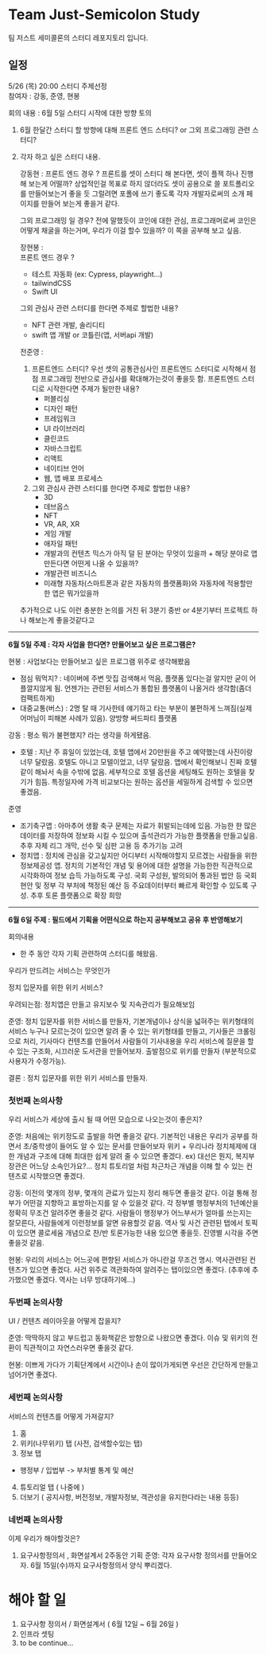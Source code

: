# Team Just-Semicolon Study

팀 저스트 세미콜론의 스터디 레포지토리 입니다.

## 일정

5/26 (목) 20:00 스터디 주제선정
<br/>
참여자 : 강동, 준영, 현봉

회의 내용 : 6월 5일 스터디 시작에 대한 방향 토의

1. 6월 한달간 스터디 할 방향에 대해 
   프론트 엔드 스터디? or 그외 프로그래밍 관련 스터디?
   
2. 각자 하고 싶은 스터디 내용.
   
   강동현 : 
   프론트 엔드 경우 ?
   프론트를 셋이 스터디 해 본다면, 셋이 플젝 하나 진행해 보는게 어떨까? 상업적인걸 목표로 하지 않더라도 셋이 공용으로 쓸 포트폴리오를 만들어보는거 좋을 듯
   그럴려면 포폴에 쓰기 좋도록 각자 개발자로써의 소개 페이지를 만들어 보는게 좋을거 같다.
   
   그외 프로그래밍 일 경우?
   전에 말했듯이 코인에 대한 관심, 프로그래머로써 코인은 어떻게 채굴을 하는거며, 우리가 이걸 할수 있을까? 이 쪽을 공부해 보고 싶음.
   
   장현봉 :   
   프론트 엔드 경우 ?
   - 테스트 자동화 (ex: Cypress, playwright...)
   - tailwindCSS
   - Swift UI
   
   그외 관심사 관련 스터디를 한다면 주제로 할법한 내용?
   - NFT 관련 개발, 솔리디티
   - swift 앱 개발 or 코틀린(앱, 서버api 개발)
   
   전준영 :
   
   1. 프론트엔드 스터디?
      우선 셋의 공통관심사인 프론트엔드 스터디로 시작해서 점점 프로그래밍 전반으로 관심사를 확대해가는것이 좋을듯 함.
      프론트엔드 스터디로 시작한다면 주제가 될만한 내용?
       - 퍼블리싱
       - 디자인 패턴
       - 프레임워크
       - UI 라이브러리
       - 클린코드
       - 자바스크립트
       - 리액트
       - 네이티브 언어
       - 웹, 앱 배포 프로세스
   2. 그외 관심사 관련 스터디를 한다면 주제로 할법한 내용?
      - 3D
      - 데브옵스
      - NFT
      - VR, AR, XR
      - 게임 개발
      - 애자일 패턴
      - 개발과의 컨텐츠 믹스가 아직 덜 된 분야는 무엇이 있을까 + 해당 분야로 앱 만든다면 어떤게 나올 수 있을까?
      - 개발관련 비즈니스
      - 미래형 자동차(스마트폰과 같은 자동차의 플랫폼화)와 자동차에 적용할만한 앱은 뭐가있을까

   추가적으로 나도 이런 충분한 논의를 거친 뒤 3분기 중반 or 4분기부터 프로젝트 하나 해보는게 좋을것같다고 


---

**6월 5일 주제 : 각자 사업을 한다면? 만들어보고 싶은 프로그램은?**

현봉 : 사업보다는 만들어보고 싶은 프로그램 위주로 생각해봤음
- 점심 뭐먹지? : 네이버에 주변 맛집 검색해서 먹음, 플랫폼 있다는걸 알지만 굳이 어플깔지않게 됨. 언젠가는 관련된 서비스가 통합된 플랫폼이 나올거라 생각함(좀더 컴팩트하게)
- 대중교통(버스) : 2명 탈 때 기사한테 얘기하고 타는 부분이 불편하게 느껴짐(실제 어머님이 피해본 사례가 있음). 양방향 써드파티 플랫폼

강동 : 평소 뭐가 불편했지? 라는 생각을 하게됐음.
- 호텔 : 지난 주 휴일이 있었는데, 호텔 앱에서 20만원을 주고 예약했는데 사진이랑 너무 달랐음. 호텔도 아니고 모텔이었고, 너무 달랐음. 앱에서 확인해보니 진짜 호텔같이 해놔서 속을 수밖에 없음. 세부적으로 호텔 옵션을 세팅해도 원하는 호텔을 찾기가 힘듬. 특정일자에 가격 비교보다는 원하는 옵션을 세밀하게 검색할 수 있으면 좋겠음.

준영
- 조기축구앱 : 아마추어 생활 축구 문제는 자료가 휘발되는데에 있음. 가능한 한 많은 데이터를 저장하여 정보화 시킬 수 있으며 출석관리가 가능한 플랫폼을 만들고싶음. 추후 자체 리그 개막, 선수 및 심판 고용 등 추가기능 고려
- 정치앱 : 정치에 관심을 갖고싶지만 어디부터 시작해야할지 모르겠는 사람들을 위한 정보제공성 앱. 정치의 기본적인 개념 및 용어에 대한 설명을 가능한한 직관적으로 시각화하여 정보 습득 가능하도록 구성. 국회 구성원, 발의되어 통과된 법안 등 국회 현안 및 정부 각 부처에 책정된 예산 등 주요데이터부터 빠르게 확인할 수 있도록 구성. 추후 토론 플랫폼으로 확장 희망

---

**6월 6일 주제 : 필드에서 기획을 어떤식으로 하는지 공부해보고 공유 후 반영해보기**

회의내용
- 한 주 동안 각자 기획 관련하여 스터디를 해왔음.

우리가 만드려는 서비스는 무엇인가

정치 입문자를 위한 위키 서비스?

우려되는점: 정치앱은 만들고 유지보수 및 지속관리가 필요해보임

준영: 정치 입문자를 위한 서비스를 만들자, 기본개념이나 상식을 넓혀주는 위키형태의 서비스
         누구나 모르는것이 있으면 알려 줄 수 있는 위키형태를 만들고, 기사들은 크롤링으로 처리, 기사마다 컨텐츠를 만들어서 
         사람들이 기사내용을 우리 서비스에 질문을 할수 있는 구조화, 
         시끄러운 도서관을 만들어보자. 출발점으로 위키를 만들자 (부분적으로 사용자가 수정가능).

결론 : 정치 입문자를 위한 위키 서비스를 만들자.


### 첫번째 논의사항
우리 서비스가 세상에 출시 될 때 어떤 모습으로 나오는것이 좋은지?

준영: 처음에는 위키정도로 출발을 하면 좋을것 같다. 기본적인 내용은 우리가 공부를 하면서 초/중학생이 들어도 알 수 있는 문서를 만들어보자
위키 + 우리나라 정치체제에 대한 개념과 구조에 대해 최대한 쉽게 알려 줄 수 있으면 좋겠다. ex) 대선은 뭔지, 복지부장관은 어느당 소속인가요?...
정치 튜토리얼 처럼 차근차근 개념을 이해 할 수 있는 컨텐츠로 시작했으면 좋겠다.

강동: 이전의 몇개의 정부, 몇개의 관료가 있는지 정리 해두면 좋을것 같다. 이걸 통해 정부가 어떤걸 지향하고 표방하는지를 알 수 있을것 같다.
각 정부별 행정부처의 1년예산을 정확히 무조건 알려주면 좋을것 같다.
사람들이 행정부가 어느부서가 얼마를 쓰는지는 잘모른다, 사람들에게 이런정보를 알면 유용할것 같음.
역사 및 사건 관련된 탭에서 토픽이 있으면 콜로세움 개념으로 찬/반 토론가능한 내용 있으면 좋을듯. 진영별 시각을 주면 좋을것 같음.

현봉: 우리의 서비스는 어느곳에 편향된 서비스가 아니란걸 무조건 명시. 역사관련된 컨텐츠가 있으면 좋겠다.
사건 위주로 객관화하여 알려주는 탭이있으면 좋겠다. (추후에 추가했으면 좋겠다. 역사는 너무 방대하기에...)

### 두번째 논의사항

UI / 컨텐츠 레이아웃을 어떻게 잡을지?

준영: 딱딱하지 않고 부드럽고 동화책같은 방향으로 나왔으면 좋겠다.
        이슈 및 위키의 전환이 직관적이고 자연스러우면 좋을것 같다.

현봉: 이쁘게 가다가 기획단계에서 시간이나 손이 많이가게되면 우선은 간단하게 만들고 넘어가면 좋겠다.

### 세번째 논의사항

서비스의 컨텐츠를 어떻게 가져갈지?

1) 홈
2) 위키(나무위키) 탭 (사전, 검색할수있는 탭)
3) 정보 탭
 -  행정부 / 입법부
 -> 부처별 통계 및 예산
4) 튜토리얼 탭 ( 나중에 )
5) 더보기 ( 공지사항, 버전정보, 개발자정보, 객관성을 유지한다라는 내용 등등)


### 네번째 논의사항

이제 우리가 해야할것은?

1) 요구사항정의서 , 화면설계서 2주동안 기획
준영: 각자 요구사항 정의서를 만들어오자. 6월 15일(수)까지 요구사항정의서 양식 뿌리겠다.

# 해야 할 일

1. 요구사항 정의서 / 화면설계서 ( 6월 12일 ~ 6월 26일 )
2. 인프라 셋팅 
3. to be continue...



